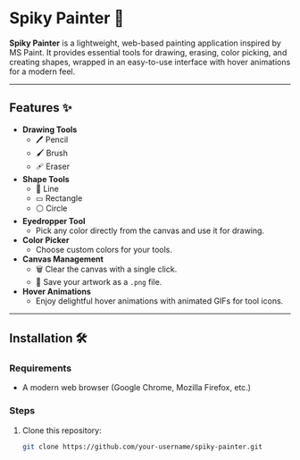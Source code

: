 # Spiky Painter 🎨

**Spiky Painter** is a lightweight, web-based painting application inspired by MS Paint. It provides essential tools for drawing, erasing, color picking, and creating shapes, wrapped in an easy-to-use interface with hover animations for a modern feel.

---

## Features ✨

- **Drawing Tools**
  - 🖊️ Pencil
  - 🖌️ Brush
  - 🩹 Eraser
- **Shape Tools**
  - 📏 Line
  - ▭ Rectangle
  - ⚪ Circle
- **Eyedropper Tool**
  - Pick any color directly from the canvas and use it for drawing.
- **Color Picker**
  - Choose custom colors for your tools.
- **Canvas Management**
  - 🗑️ Clear the canvas with a single click.
  - 💾 Save your artwork as a `.png` file.
- **Hover Animations**
  - Enjoy delightful hover animations with animated GIFs for tool icons.

---

## Installation 🛠️

### Requirements
- A modern web browser (Google Chrome, Mozilla Firefox, etc.)

### Steps
1. Clone this repository:
   ```bash
   git clone https://github.com/your-username/spiky-painter.git
